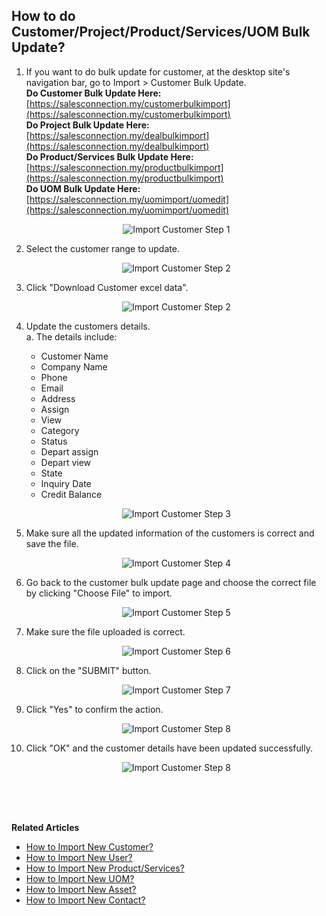 ## How to do Customer/Project/Product/Services/UOM Bulk Update?
    
  1. If you want to do bulk update for customer, at the desktop site's navigation bar, go to Import > Customer Bulk Update.<br>
     **Do Customer Bulk Update Here:** [https://salesconnection.my/customerbulkimport](https://salesconnection.my/customerbulkimport)<br>
     **Do Project Bulk Update Here:** [https://salesconnection.my/dealbulkimport](https://salesconnection.my/dealbulkimport)<br>
     **Do Product/Services Bulk Update Here:** [https://salesconnection.my/productbulkimport](https://salesconnection.my/productbulkimport)<br>
     **Do UOM Bulk Update Here:** [https://salesconnection.my/uomimport/uomedit](https://salesconnection.my/uomimport/uomedit)<br>

     <p align="center">
       <img src="img/Import_Customer_Step_1.png" alt="Import Customer Step 1">
     </p>

  2. Select the customer range to update.<br>

     <p align="center">
       <img src="img/Import_Customer_Step_2.png" alt="Import Customer Step 2">
     </p>

  3. Click "Download Customer excel data".<br>

     <p align="center">
       <img src="img/Import_Customer_Step_2.png" alt="Import Customer Step 2">
     </p>
  
  4. Update the customers details.<br>
     a. The details include:<br>
        - Customer Name<br>
        - Company Name<br>
        - Phone<br>
        - Email<br>
        - Address<br>
        - Assign<br>
        - View<br>
        - Category<br>
        - Status<br>
        - Depart assign<br>
        - Depart view<br>
        - State<br>
        - Inquiry Date<br>
        - Credit Balance<br>
    
     <p align="center">
       <img src="img/Import_Customer_Step_3.png" alt="Import Customer Step 3">
     </p>
     
  5. Make sure all the updated information of the customers is correct and save the file.<br>

     <p align="center">
       <img src="img/Import_Customer_Step_4.png" alt="Import Customer Step 4">
     </p>

  6. Go back to the customer bulk update page and choose the correct file by clicking "Choose File" to import.<br>

     <p align="center">
       <img src="img/Import_Customer_Step_5.png" alt="Import Customer Step 5">
     </p>

  7. Make sure the file uploaded is correct.<br>

     <p align="center">
       <img src="img/Import_Customer_Step_6.png" alt="Import Customer Step 6">
     </p>

  8. Click on the "SUBMIT" button.<br>

     <p align="center">
       <img src="img/Import_Customer_Step_7.png" alt="Import Customer Step 7">
     </p>

  9. Click "Yes" to confirm the action.<br>

     <p align="center">
       <img src="img/Import_Customer_Step_8.png" alt="Import Customer Step 8">
     </p>

  10. Click "OK" and the customer details have been updated successfully.<br>

      <p align="center">
        <img src="img/Import_Customer_Step_8.png" alt="Import Customer Step 8">
      </p>
  <br><br><br>

**Related Articles**<br>
- [How to Import New Customer?](Import_Customer.md)
- [How to Import New User?](Import_User.md)
- [How to Import New Product/Services?](Import_Product_Services.md)
- [How to Import New UOM?](Import_UOM.md)
- [How to Import New Asset?](Import_Asset.md)
- [How to Import New Contact?](Import_Contact.md)
